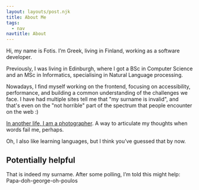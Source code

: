 ```yaml
---
layout: layouts/post.njk
title: About Me
tags:
  - nav
navtitle: About
---
```


Hi, my name is Fotis. I’m Greek, living in Finland, working as a software developer.

Previously, I was living in Edinburgh, where I got a BSc in Computer Science and an MSc in Informatics, specialising in Natural Language processing.

Nowadays, I find myself working on the frontend, focusing on accessibility, performance, and building a common understanding of the challenges we face.
I have had multiple sites tell me that "my surname is invalid", and that's even on the "not horrible" part of the spectrum that people encounter on the web :)

[In another life, I am a photographer](https://fotis.photos).
A way to articulate my thoughts when words fail me, perhaps.

Oh, I also like learning languages, but I think you’ve guessed that by now.

## Potentially helpful

That is indeed my surname. After some polling, I’m told this might help: Papa-doh-george-oh-poulos
